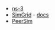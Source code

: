 - [ns-3](https://www.nsnam.org/)
- [SimGrid](https://simgrid.org/) - [docs](https://simgrid.org/doc/latest/index.html)
- [PeerSim](https://peersim.sourceforge.net/)
